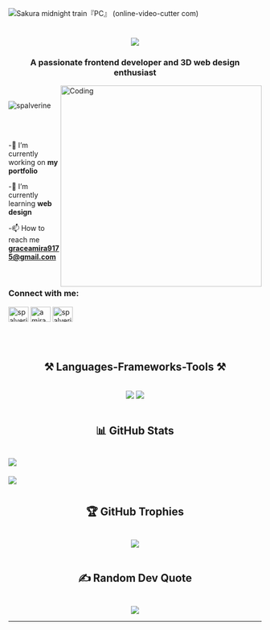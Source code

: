 ![Sakura midnight train『PC』 (online-video-cutter com)](https://github.com/user-attachments/assets/ea0bba17-eef5-497d-aa42-a205033e2f97)

<h1 align="center">
    <img src="https://readme-typing-svg.herokuapp.com/?font=Righteous&size=35&center=true&vCenter=true&width=500&height=70&duration=4000&lines=Hi👋,+I'm+Amira!;" />
</h1>
<h3 align="center">A passionate frontend developer and 3D web design enthusiast</h3>
<img align="right" width="400" alt="Coding" src="https://user-images.githubusercontent.com/74038190/219923809-b86dc415-a0c2-4a38-bc88-ad6cf06395a8.gif">
<br/>
<p align="left"> <img src="https://komarev.com/ghpvc/?username=spalverine&label=Profile%20views&color=0e75b6&style=flat" alt="spalverine" /> </p>

<br/>
<br/>

-🔭 I’m currently working on **my portfolio**

-🌱 I’m currently learning **web design**

-📫 How to reach me **graceamira9175@gmail.com**

<br/>
<h3 align="left">Connect with me:</h3>
<p align="left">
<a href="https://twitter.com/spalverine" target="blank"><img align="center" src="https://raw.githubusercontent.com/rahuldkjain/github-profile-readme-generator/master/src/images/icons/Social/twitter.svg" alt="spalverine" height="30" width="40" /></a>
<a href="https://linkedin.com/in/amira aidh" target="blank"><img align="center" src="https://raw.githubusercontent.com/rahuldkjain/github-profile-readme-generator/master/src/images/icons/Social/linked-in-alt.svg" alt="amira aidh" height="30" width="40" /></a>
<a href="https://instagram.com/spalverine" target="blank"><img align="center" src="https://raw.githubusercontent.com/rahuldkjain/github-profile-readme-generator/master/src/images/icons/Social/instagram.svg" alt="spalverine" height="30" width="40" /></a>
</p>

<br/>
<br/>

<h2 align="center">⚒️ Languages-Frameworks-Tools ⚒️</h2>
<br/>
<div align="center">
    <img src="https://skillicons.dev/icons?i=react,bootstrap,html,css,vscode,github,figma,tailwind,git,firebase,linux" />
    <img src="https://skillicons.dev/icons?i=javascript,typescript,c,java,nextjs,mysql,c,cpp,matlab,php,notion,obsidian,ps" /><br>
</div>

<br/>


<h2 align="center">📊 GitHub Stats</h2>
<br/>
<div align="center">
    <img src="https://github-readme-stats.vercel.app/api?username=spalverine&theme=radical&hide_border=false&include_all_commits=false&count_private=true" style="display: block; margin: auto; margin-bottom: 20px;" /> 
    <img src="https://github-readme-streak-stats.herokuapp.com/?user=spalverine&theme=radical&hide_border=false" style="display: block; margin: auto; margin-bottom: 40px;" />
</div>

<h2 align="center" >🏆 GitHub Trophies</h2>
<br/>
<div align="center">
    <img src="https://github-profile-trophy.vercel.app/?username=spalverine&theme=radical&no-frame=false&no-bg=false&margin-w=4" />
</div>


<br/>

<h2 align="center">✍️ Random Dev Quote</h2>
<br/>
<div align="center">
    <img src="https://quotes-github-readme.vercel.app/api?type=horizontal&theme=radical" /><br/>
</div>

---




